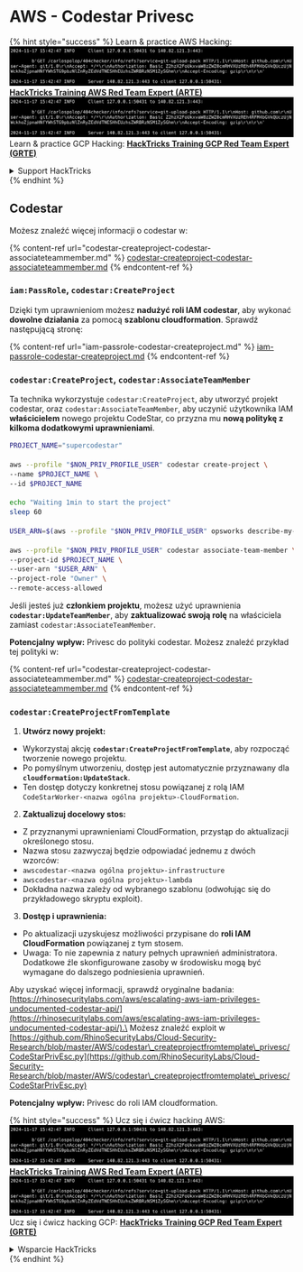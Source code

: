 # AWS - Codestar Privesc

{% hint style="success" %}
Learn & practice AWS Hacking:<img src="../../../../.gitbook/assets/image (1).png" alt="" data-size="line">[**HackTricks Training AWS Red Team Expert (ARTE)**](https://training.hacktricks.xyz/courses/arte)<img src="../../../../.gitbook/assets/image (1).png" alt="" data-size="line">\
Learn & practice GCP Hacking: <img src="../../../../.gitbook/assets/image (2).png" alt="" data-size="line">[**HackTricks Training GCP Red Team Expert (GRTE)**<img src="../../../../.gitbook/assets/image (2).png" alt="" data-size="line">](https://training.hacktricks.xyz/courses/grte)

<details>

<summary>Support HackTricks</summary>

* Check the [**subscription plans**](https://github.com/sponsors/carlospolop)!
* **Join the** 💬 [**Discord group**](https://discord.gg/hRep4RUj7f) or the [**telegram group**](https://t.me/peass) or **follow** us on **Twitter** 🐦 [**@hacktricks\_live**](https://twitter.com/hacktricks\_live)**.**
* **Share hacking tricks by submitting PRs to the** [**HackTricks**](https://github.com/carlospolop/hacktricks) and [**HackTricks Cloud**](https://github.com/carlospolop/hacktricks-cloud) github repos.

</details>
{% endhint %}

## Codestar

Możesz znaleźć więcej informacji o codestar w:

{% content-ref url="codestar-createproject-codestar-associateteammember.md" %}
[codestar-createproject-codestar-associateteammember.md](codestar-createproject-codestar-associateteammember.md)
{% endcontent-ref %}

### `iam:PassRole`, `codestar:CreateProject`

Dzięki tym uprawnieniom możesz **nadużyć roli IAM codestar**, aby wykonać **dowolne działania** za pomocą **szablonu cloudformation**. Sprawdź następującą stronę:

{% content-ref url="iam-passrole-codestar-createproject.md" %}
[iam-passrole-codestar-createproject.md](iam-passrole-codestar-createproject.md)
{% endcontent-ref %}

### `codestar:CreateProject`, `codestar:AssociateTeamMember`

Ta technika wykorzystuje `codestar:CreateProject`, aby utworzyć projekt codestar, oraz `codestar:AssociateTeamMember`, aby uczynić użytkownika IAM **właścicielem** nowego projektu CodeStar, co przyzna mu **nową politykę z kilkoma dodatkowymi uprawnieniami**.
```bash
PROJECT_NAME="supercodestar"

aws --profile "$NON_PRIV_PROFILE_USER" codestar create-project \
--name $PROJECT_NAME \
--id $PROJECT_NAME

echo "Waiting 1min to start the project"
sleep 60

USER_ARN=$(aws --profile "$NON_PRIV_PROFILE_USER" opsworks describe-my-user-profile | jq .UserProfile.IamUserArn | tr -d '"')

aws --profile "$NON_PRIV_PROFILE_USER" codestar associate-team-member \
--project-id $PROJECT_NAME \
--user-arn "$USER_ARN" \
--project-role "Owner" \
--remote-access-allowed
```
Jeśli jesteś już **członkiem projektu**, możesz użyć uprawnienia **`codestar:UpdateTeamMember`**, aby **zaktualizować swoją rolę** na właściciela zamiast `codestar:AssociateTeamMember`.

**Potencjalny wpływ:** Privesc do polityki codestar. Możesz znaleźć przykład tej polityki w:

{% content-ref url="codestar-createproject-codestar-associateteammember.md" %}
[codestar-createproject-codestar-associateteammember.md](codestar-createproject-codestar-associateteammember.md)
{% endcontent-ref %}

### `codestar:CreateProjectFromTemplate`

1. **Utwórz nowy projekt:**
* Wykorzystaj akcję **`codestar:CreateProjectFromTemplate`**, aby rozpocząć tworzenie nowego projektu.
* Po pomyślnym utworzeniu, dostęp jest automatycznie przyznawany dla **`cloudformation:UpdateStack`**.
* Ten dostęp dotyczy konkretnej stosu powiązanej z rolą IAM `CodeStarWorker-<nazwa ogólna projektu>-CloudFormation`.
2. **Zaktualizuj docelowy stos:**
* Z przyznanymi uprawnieniami CloudFormation, przystąp do aktualizacji określonego stosu.
* Nazwa stosu zazwyczaj będzie odpowiadać jednemu z dwóch wzorców:
* `awscodestar-<nazwa ogólna projektu>-infrastructure`
* `awscodestar-<nazwa ogólna projektu>-lambda`
* Dokładna nazwa zależy od wybranego szablonu (odwołując się do przykładowego skryptu exploit).
3. **Dostęp i uprawnienia:**
* Po aktualizacji uzyskujesz możliwości przypisane do **roli IAM CloudFormation** powiązanej z tym stosem.
* Uwaga: To nie zapewnia z natury pełnych uprawnień administratora. Dodatkowe źle skonfigurowane zasoby w środowisku mogą być wymagane do dalszego podniesienia uprawnień.

Aby uzyskać więcej informacji, sprawdź oryginalne badania: [https://rhinosecuritylabs.com/aws/escalating-aws-iam-privileges-undocumented-codestar-api/](https://rhinosecuritylabs.com/aws/escalating-aws-iam-privileges-undocumented-codestar-api/).\
Możesz znaleźć exploit w [https://github.com/RhinoSecurityLabs/Cloud-Security-Research/blob/master/AWS/codestar\_createprojectfromtemplate\_privesc/CodeStarPrivEsc.py](https://github.com/RhinoSecurityLabs/Cloud-Security-Research/blob/master/AWS/codestar\_createprojectfromtemplate\_privesc/CodeStarPrivEsc.py)

**Potencjalny wpływ:** Privesc do roli IAM cloudformation.

{% hint style="success" %}
Ucz się i ćwicz hacking AWS:<img src="../../../../.gitbook/assets/image (1).png" alt="" data-size="line">[**HackTricks Training AWS Red Team Expert (ARTE)**](https://training.hacktricks.xyz/courses/arte)<img src="../../../../.gitbook/assets/image (1).png" alt="" data-size="line">\
Ucz się i ćwicz hacking GCP: <img src="../../../../.gitbook/assets/image (2).png" alt="" data-size="line">[**HackTricks Training GCP Red Team Expert (GRTE)**<img src="../../../../.gitbook/assets/image (2).png" alt="" data-size="line">](https://training.hacktricks.xyz/courses/grte)

<details>

<summary>Wsparcie HackTricks</summary>

* Sprawdź [**plany subskrypcyjne**](https://github.com/sponsors/carlospolop)!
* **Dołącz do** 💬 [**grupy Discord**](https://discord.gg/hRep4RUj7f) lub [**grupy telegram**](https://t.me/peass) lub **śledź** nas na **Twitterze** 🐦 [**@hacktricks\_live**](https://twitter.com/hacktricks\_live)**.**
* **Dziel się trikami hackingowymi, przesyłając PR-y do** [**HackTricks**](https://github.com/carlospolop/hacktricks) i [**HackTricks Cloud**](https://github.com/carlospolop/hacktricks-cloud) repozytoriów github.

</details>
{% endhint %}
